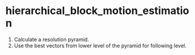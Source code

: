 # hierarchical_block_motion_estimation
1. Calculate a resolution pyramid.
2. Use the best vectors from lower level of the pyramid for following level.
